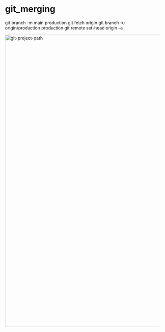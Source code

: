 # git_merging

git branch -m main production
git fetch origin
git branch -u origin/production production
git remote set-head origin -a

<img width="952" alt="git-project-path" src="https://user-images.githubusercontent.com/25654269/136136018-174a868e-be36-4d60-97c3-8d17a959e917.png">

